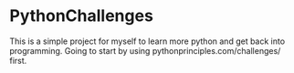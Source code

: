 # PythonChallenges
 
This is a simple project for myself to learn more python and get back into programming.
Going to start by using pythonprinciples.com/challenges/ first.
